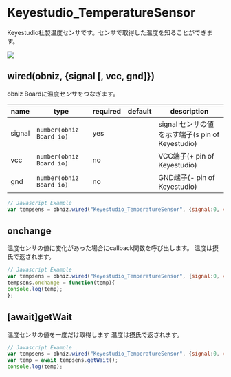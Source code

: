 # Keyestudio_TemperatureSensor

Keyestudio社製温度センサです。センサで取得した温度を知ることができます。  

![](image.jpg)

## wired(obniz, {signal [, vcc, gnd]})
obniz Boardに温度センサをつなぎます。  

| name   | type                     | required | default | description                            |
|--------|--------------------------|----------|---------|----------------------------------------|
| signal | `number(obniz Board io)` | yes      | &nbsp;  | signal センサの値を示す端子(s pin of Keyestudio) |
| vcc    | `number(obniz Board io)` | no       | &nbsp;  | VCC端子(+ pin of Keyestudio)             |
| gnd    | `number(obniz Board io)` | no       | &nbsp;  | GND端子(- pin of Keyestudio)             |

```javascript
// Javascript Example
var tempsens = obniz.wired("Keyestudio_TemperatureSensor", {signal:0, vcc:1, gnd:2});
```

## onchange
温度センサの値に変化があった場合にcallback関数を呼び出します。
温度は摂氏で返されます。
```javascript
// Javascript Example
var tempsens = obniz.wired("Keyestudio_TemperatureSensor", {signal:0, vcc:1, gnd:2});
tempsens.onchange = function(temp){
console.log(temp);
};
```


## [await]getWait

温度センサの値を一度だけ取得します
温度は摂氏で返されます。

```javascript
// Javascript Example
var tempsens = obniz.wired("Keyestudio_TemperatureSensor", {signal:0, vcc:1, gnd:2});
var temp = await tempsens.getWait();
console.log(temp);
``` 
